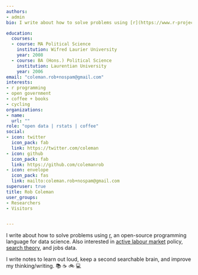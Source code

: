 ```yaml
---
authors:
- admin
bio: I write about how to solve problems using [r](https://www.r-project.org/), an open-source programming language for data science.  Also interested in [active labour market](https://en.wikipedia.org/wiki/Active_labour_market_policies) policy, [search theory](https://en.wikipedia.org/wiki/Search_theory), and jobs data.

education:
  courses:
  - course: MA Political Science
    institution: Wifred Laurier University
    year: 2008
  - course: BA (Hons.) Political Science
    institution: Laurentian University
    year: 2006
email: "coleman.rob+nospam@gmail.com"
interests:
- r programming
- open government
- coffee + books
- cycling
organizations:
- name: 
  url: ""
role: "open data | rstats | coffee"
social:
- icon: twitter
  icon_pack: fab
  link: https://twitter.com/coleman
- icon: github
  icon_pack: fab
  link: https://github.com/colemanrob
- icon: envelope
  icon_pack: fas
  link: mailto:coleman.rob+nospam@gmail.com
superuser: true
title: Rob Coleman
user_groups:
- Researchers
- Visitors


---
```


I write about how to solve problems using [r](https://www.r-project.org/), an open-source programming language for data science.  Also interested in [active labour market](https://en.wikipedia.org/wiki/Active_labour_market_policies) policy, [search theory](https://en.wikipedia.org/wiki/Search_theory), and jobs data. 

I write notes to learn out loud, keep a second searchable brain, and improve my thinking/writing. :books: :coffee: :bike: :computer:
